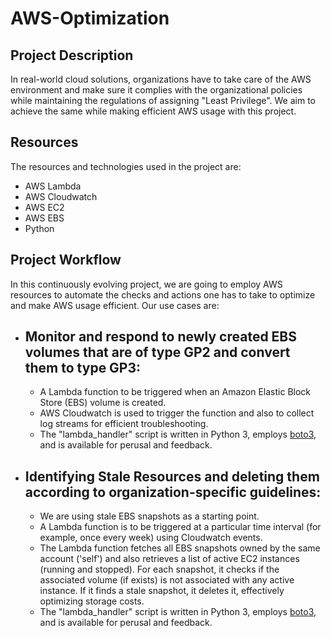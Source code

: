 # AWS-Optimization

## Project Description
In real-world cloud solutions, organizations have to take care of the AWS environment and make sure it complies with the organizational policies while maintaining the regulations of assigning "Least Privilege". We aim to achieve the same while making efficient AWS usage with this project.

## Resources
The resources and technologies used in the project are:
  - AWS Lambda
  - AWS Cloudwatch
  - AWS EC2
  - AWS EBS
  - Python

## Project Workflow
In this continuously evolving project, we are going to employ AWS resources to automate the checks and actions one has to take to optimize and make AWS usage efficient. Our use cases are:

* ## Monitor and respond to newly created EBS volumes that are of type GP2 and convert them to type GP3:
  - A Lambda function to be triggered when an Amazon Elastic Block Store (EBS) volume is created.
  - AWS Cloudwatch is used to trigger the function and also to collect log streams for efficient troubleshooting.
  - The "lambda_handler" script is written in Python 3, employs [boto3](https://boto3.amazonaws.com/v1/documentation/api/latest/index.html), and is available for perusal and feedback.
 
* ## Identifying Stale Resources and deleting them according to organization-specific guidelines:
  - We are using stale EBS snapshots as a starting point.
  - A Lambda function is to be triggered at a particular time interval (for example, once every week) using Cloudwatch events.
  - The Lambda function fetches all EBS snapshots owned by the same account ('self') and also retrieves a list of active EC2 instances (running and stopped). For each snapshot, it checks if the associated volume (if exists) is not associated with any active instance. If it finds a stale snapshot, it deletes it, effectively optimizing storage costs.
  - The "lambda_handler" script is written in Python 3, employs [boto3](https://boto3.amazonaws.com/v1/documentation/api/latest/index.html), and is available for perusal and feedback.
